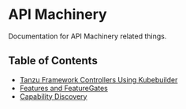 # API Machinery

Documentation for API Machinery related things.

## Table of Contents

* [Tanzu Framework Controllers Using Kubebuilder](tanzu-core-controllers.md)
* [Features and FeatureGates](features-and-featuregates.md)
* [Capability Discovery](capability-discovery.md)
